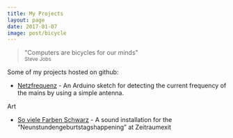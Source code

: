 ```yaml
---
title: My Projects
layout: page
date: 2017-01-07
image: post/bicycle
---
```

<blockquote cite="https://www.youtube.com/watch?v=ob_GX50Za6c">
"Computers are bicycles for our minds"<br>
<small>Steve Jobs</small>
</blockquote>

Some of my projects hosted on github:

* [Netzfrequenz](/netzfrequenz) - An Arduino sketch for detecting the current frequency of the mains by using a simple antenna.

Art

* [So viele Farben Schwarz](so-viele-farben-schwarz.html) - A sound installation for the “Neunstundengeburtstagshappening” at Zeitraumexit
